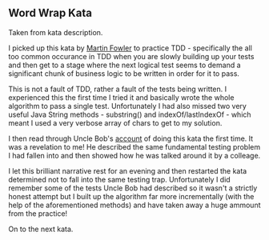 ## Word Wrap Kata

Taken from  kata description. 

I picked up this kata by [Martin Fowler](http://codingdojo.org/kata/WordWrap/) to practice TDD - specifically the all too common occurance in TDD when you are slowly building up your tests and then get to a stage where the next logical test seems to demand a significant chunk of business logic to be written in order for it to pass. 

This is not a fault of TDD, rather a fault of the tests being written. I experienced this the first time I tried it and basically wrote the whole algorithm to pass a single test. Unfortunately I had also missed two very useful Java String methods - substring() and indexOf/lastIndexOf - which meant I used a very verbose array of chars to get to my solution. 

I then read through Uncle Bob's [account](https://thecleancoder.blogspot.co.uk/2010/10/craftsman-62-dark-path.html) of doing this kata the first time. It was a revelation to me! He described the same fundamental testing problem I had fallen into and then showed how he was talked around it by a colleage. 

I let this brilliant narrative rest for an evening and then restarted the kata determined not to fall into the same testing trap. Unfortunately I did remember some of the tests Uncle Bob had described so it wasn't a strictly honest attempt but I built up the algorithm far more incrementally (with the help of the aforementioned methods) and have taken away a huge ammount from the practice!

On to the next kata. 
